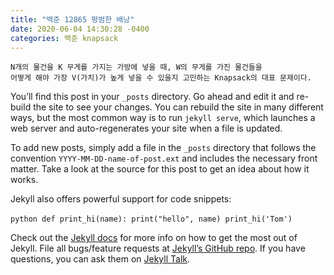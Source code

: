 ```yaml
---
title: "백준 12865 평범한 배낭"
date: 2020-06-04 14:30:28 -0400
categories: 백준 knapsack 
---
```


```
N개의 물건을 K 무게를 가지는 가방에 넣을 때, W의 무게를 가진 물건들을
어떻게 해야 가장 V(가치)가 높게 넣을 수 있을지 고민하는 Knapsack의 대표 문제이다.
```


You’ll find this post in your `_posts` directory. Go ahead and edit it and re-build the site to see your changes. You can rebuild the site in many different ways, but the most common way is to run `jekyll serve`, which launches a web server and auto-regenerates your site when a file is updated.

To add new posts, simply add a file in the `_posts` directory that follows the convention `YYYY-MM-DD-name-of-post.ext` and includes the necessary front matter. Take a look at the source for this post to get an idea about how it works.

Jekyll also offers powerful support for code snippets:

​```python
def print_hi(name):
  print("hello", name)
print_hi('Tom')
​```

Check out the [Jekyll docs][jekyll-docs] for more info on how to get the most out of Jekyll. File all bugs/feature requests at [Jekyll’s GitHub repo][jekyll-gh]. If you have questions, you can ask them on [Jekyll Talk][jekyll-talk].

[jekyll-docs]: https://jekyllrb.com/docs/home
[jekyll-gh]:   https://github.com/jekyll/jekyll
[jekyll-talk]: https://talk.jekyllrb.com/
